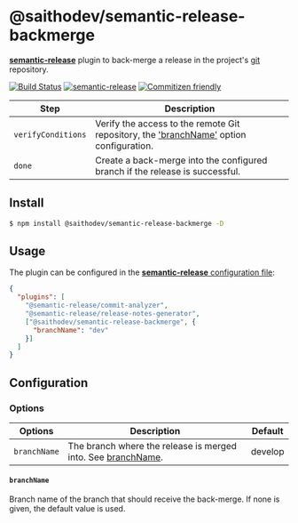 # @saithodev/semantic-release-backmerge

[**semantic-release**](https://github.com/semantic-release/semantic-release) plugin to back-merge a release in the project's [git](https://git-scm.com/) repository.

[![Build Status](https://ci.saitho.me/api/badges/templates/nodejs/status.svg)](https://ci.saitho.me/templates/nodejs)
[![semantic-release](https://img.shields.io/badge/%20%20%F0%9F%93%A6%F0%9F%9A%80-semantic--release-e10079.svg)](https://github.com/semantic-release/semantic-release)
[![Commitizen friendly](https://img.shields.io/badge/commitizen-friendly-brightgreen.svg)](http://commitizen.github.io/cz-cli/)

| Step               | Description                                                                                                                        |
|--------------------|------------------------------------------------------------------------------------------------------------------------------------|
| `verifyConditions` | Verify the access to the remote Git repository, the ['branchName'](#branchName) option configuration. |
| `done`             | Create a back-merge into the configured branch if the release is successful.                                                                       |

## Install

```bash
$ npm install @saithodev/semantic-release-backmerge -D
```

## Usage

The plugin can be configured in the [**semantic-release** configuration file](https://github.com/semantic-release/semantic-release/blob/master/docs/usage/configuration.md#configuration):

```json
{
  "plugins": [
    "@semantic-release/commit-analyzer",
    "@semantic-release/release-notes-generator",
    ["@saithodev/semantic-release-backmerge", {
      "branchName": "dev"
    }]
  ]
}
```

## Configuration

### Options

| Options   | Description                                                                     | Default   |
|-----------|---------------------------------------------------------------------------------|-----------|
| `branchName` | The branch where the release is merged into. See [branchName](#branchName).  | develop   |

#### `branchName`

Branch name of the branch that should receive the back-merge. If none is given, the default value is used.